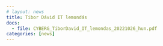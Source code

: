 ```yaml
---
# layout: news
title: Tibor Dávid IT lemondás
docs:
  - file: CYBERG_TiborDavid_IT_lemondas_20221026_hun.pdf
categories: [news]
---
```

